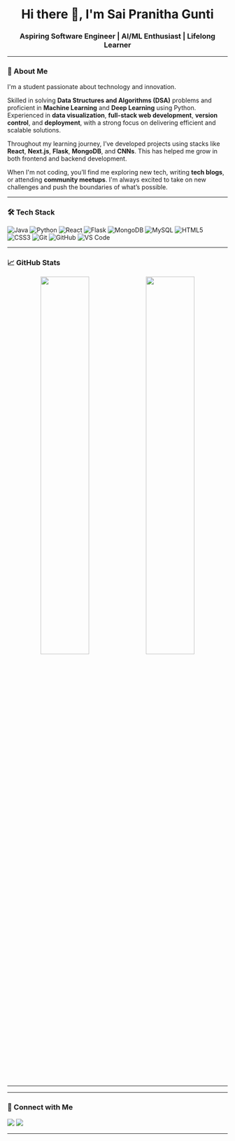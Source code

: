 <h1 align="center">Hi there 👋, I'm Sai Pranitha Gunti</h1>
<h3 align="center">Aspiring Software Engineer | AI/ML Enthusiast | Lifelong Learner</h3>

---

### 💫 About Me

I'm a student passionate about technology and innovation.

Skilled in solving **Data Structures and Algorithms (DSA)** problems and proficient in **Machine Learning** and **Deep Learning** using Python. Experienced in **data visualization**, **full-stack web development**, **version control**, and **deployment**, with a strong focus on delivering efficient and scalable solutions.

Throughout my learning journey, I’ve developed projects using stacks like **React**, **Next.js**, **Flask**, **MongoDB**, and **CNNs**. This has helped me grow in both frontend and backend development.

When I'm not coding, you’ll find me exploring new tech, writing **tech blogs**, or attending **community meetups**. I'm always excited to take on new challenges and push the boundaries of what’s possible.

---

### 🛠️ Tech Stack

![Java](https://img.shields.io/badge/Java-%23ED8B00.svg?style=for-the-badge&logo=java&logoColor=white)
![Python](https://img.shields.io/badge/Python-%2314354C.svg?style=for-the-badge&logo=python&logoColor=white)
![React](https://img.shields.io/badge/React-%2320232a.svg?style=for-the-badge&logo=react&logoColor=%2361DAFB)
![Flask](https://img.shields.io/badge/Flask-%23000.svg?style=for-the-badge&logo=flask&logoColor=white)
![MongoDB](https://img.shields.io/badge/MongoDB-%2347A248.svg?style=for-the-badge&logo=mongodb&logoColor=white)
![MySQL](https://img.shields.io/badge/MySQL-%2300f.svg?style=for-the-badge&logo=mysql&logoColor=white)
![HTML5](https://img.shields.io/badge/HTML5-%23E34F26.svg?style=for-the-badge&logo=html5&logoColor=white)
![CSS3](https://img.shields.io/badge/CSS3-%231572B6.svg?style=for-the-badge&logo=css3&logoColor=white)
![Git](https://img.shields.io/badge/Git-%23F05033.svg?style=for-the-badge&logo=git&logoColor=white)
![GitHub](https://img.shields.io/badge/GitHub-%23121011.svg?style=for-the-badge&logo=github&logoColor=white)
![VS Code](https://img.shields.io/badge/VSCode-%23007ACC.svg?style=for-the-badge&logo=visual-studio-code&logoColor=white)

---

### 📈 GitHub Stats

<div align="center">
  <img src="https://github-readme-stats.vercel.app/api?username=pranithagunti&show_icons=true&theme=radical" width="47%" />
  <img src="https://github-readme-streak-stats.herokuapp.com/?user=pranithagunti&theme=radical" width="47%" />
</div>

---
---

### 🔗 Connect with Me

<p align="left">
  <a href="mailto:pranitha.gunti1609@gmail.com"><img src="https://img.shields.io/badge/Gmail-D14836?style=for-the-badge&logo=gmail&logoColor=white" /></a>
  <a href="https://www.linkedin.com/in/sai-pranitha-gunti-4486772b3/"><img src="https://img.shields.io/badge/LinkedIn-0077B5?style=for-the-badge&logo=linkedin&logoColor=white" /></a>
<!-- <a href="https://your-portfolio.com"><img src="https://img.shields.io/badge/Portfolio-000?style=for-the-badge&logo=firefox&logoColor=white" /></a> -->
</p>

---

<!---
pranithagunti/pranithagunti is a ✨ special ✨ repository because its `README.md` (this file) appears on your GitHub profile.
You can click the Preview link to take a look at your changes.
--->
